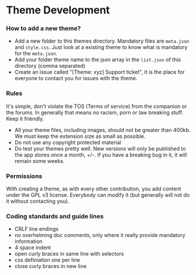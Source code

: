 # Theme Development

### How to add a new theme?
* Add a new folder to this themes directory. Mandatory files are `meta.json` and `style.css`. Just look at a existing theme to know what is mandatory for the `meta.json`.
* Add your folder theme name to the json array in the `list.json` of this directory (comma separated)
* Create an issue called "[Theme: xyz] Support ticket", it is the place for everyone to contact you for issues with the theme.

### Rules
It's simple, don't violate the TOS (Terms of service) from the companion or the forums. In generally that means no racism, porn or law breaking stuff. Keep it friendly.
* All your theme files, including images, should not be greater than 400kb. We must keep the extension size as small as possible.
* Do not use any copyright protected material
* Do test your themes pretty well. New versions will only be published to the app stores once a month, +/-. If you have a breaking bug in it, it will remain some weeks.

### Permissions
With creating a theme, as with every other contribution, you add content under the GPL v3 license. Everybody can modify it (but generally will not do it without contacting you). 

### Coding standards and guide lines
* CRLF line endings
* no overhelming doc comments, only where it really provide mandatory information
* 4 space indent
* open curly braces in same line with selectors
* css definiation one per line
* close curly braces in new line